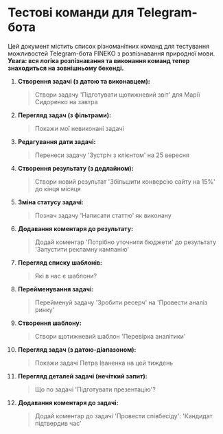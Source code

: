 # Тестові команди для Telegram-бота

Цей документ містить список різноманітних команд для тестування можливостей Telegram-бота FINEKO з розпізнавання природної мови. **Увага: вся логіка розпізнавання та виконання команд тепер знаходиться на зовнішньому бекенді.**

1.  **Створення задачі (з датою та виконавцем):**
    > Створи задачу 'Підготувати щотижневий звіт' для Марії Сидоренко на завтра

2.  **Перегляд задач (з фільтрами):**
    > Покажи мої невиконані задачі

3.  **Редагування дати задачі:**
    > Перенеси задачу 'Зустріч з клієнтом' на 25 вересня

4.  **Створення результату (з дедлайном):**
    > Створи новий результат 'Збільшити конверсію сайту на 15%' до кінця місяця

5.  **Зміна статусу задачі:**
    > Познач задачу 'Написати статтю' як виконану

6.  **Додавання коментаря до результату:**
    > Додай коментар 'Потрібно уточнити бюджети' до результату 'Запустити рекламну кампанію'

7.  **Перегляд списку шаблонів:**
    > Які в нас є шаблони?

8.  **Перейменування задачі:**
    > Перейменуй задачу 'Зробити ресерч' на 'Провести аналіз ринку'

9.  **Створення шаблону:**
    > Створи щотижневий шаблон 'Перевірка аналітики'

10. **Перегляд задач (з датою-діапазоном):**
    > Покажи задачі Петра Іваненка на цей тиждень

11. **Перегляд деталей задачі (нечіткий запит):**
    > Що по задачі 'Підготувати презентацію'?

12. **Додавання коментаря до задачі:**
    > Додай коментар до задачі 'Провести співбесіду': 'Кандидат підтвердив час'

    
